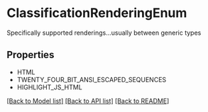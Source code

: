 # ClassificationRenderingEnum

Specifically supported renderings...usually between generic types

## Properties
- HTML
- TWENTY_FOUR_BIT_ANSI_ESCAPED_SEQUENCES
- HIGHLIGHT_JS_HTML

[[Back to Model list]](../README.md#documentation-for-models) [[Back to API list]](../README.md#documentation-for-api-endpoints) [[Back to README]](../README.md)


